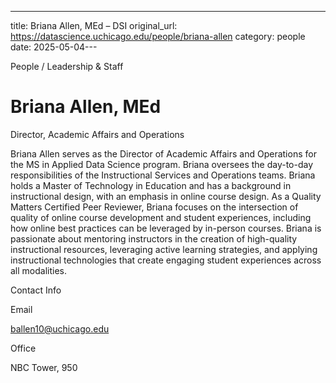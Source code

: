 ---
title: Briana Allen, MEd – DSI
original_url: https://datascience.uchicago.edu/people/briana-allen
category: people
date: 2025-05-04---

People / Leadership & Staff

# Briana Allen, MEd

Director, Academic Affairs and Operations

Briana Allen serves as the Director of Academic Affairs and Operations for the MS in Applied Data Science program. Briana oversees the day-to-day responsibilities of the Instructional Services and Operations teams. Briana holds a Master of Technology in Education and has a background in instructional design, with an emphasis in online course design. As a Quality Matters Certified Peer Reviewer, Briana focuses on the intersection of quality of online course development and student experiences, including how online best practices can be leveraged by in-person courses. Briana is passionate about mentoring instructors in the creation of high-quality instructional resources, leveraging active learning strategies, and applying instructional technologies that create engaging student experiences across all modalities.

Contact Info

Email

ballen10@uchicago.edu

Office

NBC Tower, 950

